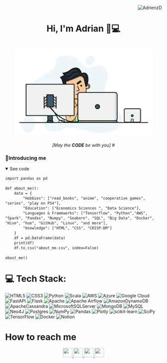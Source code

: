 <p align="right"> <img src="https://komarev.com/ghpvc/?username=adrienzd&label=Profile%20views&color=0e75b6&style=flat" alt="AdrienzD" /> </p>
<h1 align="center">Hi, I'm Adrian 👋💻 </h1>
<p align="center"><br><img src="https://github.com/AdrienzD/AdrienzD/blob/main/programm.gif" width="450"><br><br>
    <em>[May the <b>CODE</b> be with you]</em>
#<h3>🤖Introducing me</h3>
<details open>
 <summary>See code</summary>
    
    import pandas as pd

    def about_me():
        data = {
            "Hobbies": ["read_books", "anime", "cooperative games", "series", "play on PS4"],
            "Education": ["Economics Sciences ", "Data Science"],
            "Languages & Frameworks": ["Tensorflow", "Python","AWS", "Spark", "Pandas", "Numpy", "Seaborn", "SQL", "Big Data", "Docker", "Hive", "hue", "GitHub", "Linux", "and more"],
            "knowledge": ["HTML", "CSS", "CRISP-DM"]
        }
        df = pd.DataFrame(data)
        print(df)
        df.to_csv("about_me.csv", index=False)

    about_me()

</p>

# 💻 Tech Stack:
![HTML5](https://img.shields.io/badge/html5-%23E34F26.svg?style=for-the-badge&logo=html5&logoColor=white) ![CSS3](https://img.shields.io/badge/css3-%231572B6.svg?style=for-the-badge&logo=css3&logoColor=white) ![Python](https://img.shields.io/badge/python-3670A0?style=for-the-badge&logo=python&logoColor=ffdd54) ![Scala](https://img.shields.io/badge/scala-%23DC322F.svg?style=for-the-badge&logo=scala&logoColor=white) ![AWS](https://img.shields.io/badge/AWS-%23FF9900.svg?style=for-the-badge&logo=amazon-aws&logoColor=white) ![Azure](https://img.shields.io/badge/azure-%230072C6.svg?style=for-the-badge&logo=azure-devops&logoColor=white) ![Google Cloud](https://img.shields.io/badge/Google%20Cloud-%234285F4.svg?style=for-the-badge&logo=google-cloud&logoColor=white) ![FastAPI](https://img.shields.io/badge/FastAPI-005571?style=for-the-badge&logo=fastapi) ![Flask](https://img.shields.io/badge/flask-%23000.svg?style=for-the-badge&logo=flask&logoColor=white) ![Apache](https://img.shields.io/badge/apache-%23D42029.svg?style=for-the-badge&logo=apache&logoColor=white) ![Apache Airflow](https://img.shields.io/badge/Apache%20Airflow-017CEE?style=for-the-badge&logo=Apache%20Airflow&logoColor=white) ![AmazonDynamoDB](https://img.shields.io/badge/Amazon%20DynamoDB-4053D6?style=for-the-badge&logo=Amazon%20DynamoDB&logoColor=white) ![ApacheCassandra](https://img.shields.io/badge/cassandra-%231287B1.svg?style=for-the-badge&logo=apache-cassandra&logoColor=white) ![MicrosoftSQLServer](https://img.shields.io/badge/Microsoft%20SQL%20Sever-CC2927?style=for-the-badge&logo=microsoft%20sql%20server&logoColor=white) ![MongoDB](https://img.shields.io/badge/MongoDB-%234ea94b.svg?style=for-the-badge&logo=mongodb&logoColor=white) ![MySQL](https://img.shields.io/badge/mysql-%2300f.svg?style=for-the-badge&logo=mysql&logoColor=white) 	![Neo4J](https://img.shields.io/badge/Neo4j-008CC1?style=for-the-badge&logo=neo4j&logoColor=white) ![Postgres](https://img.shields.io/badge/postgres-%23316192.svg?style=for-the-badge&logo=postgresql&logoColor=white) ![NumPy](https://img.shields.io/badge/numpy-%23013243.svg?style=for-the-badge&logo=numpy&logoColor=white) ![Pandas](https://img.shields.io/badge/pandas-%23150458.svg?style=for-the-badge&logo=pandas&logoColor=white) ![Plotly](https://img.shields.io/badge/Plotly-%233F4F75.svg?style=for-the-badge&logo=plotly&logoColor=white) ![scikit-learn](https://img.shields.io/badge/scikit--learn-%23F7931E.svg?style=for-the-badge&logo=scikit-learn&logoColor=white) ![SciPy](https://img.shields.io/badge/SciPy-%230C55A5.svg?style=for-the-badge&logo=scipy&logoColor=%white) ![TensorFlow](https://img.shields.io/badge/TensorFlow-%23FF6F00.svg?style=for-the-badge&logo=TensorFlow&logoColor=white) ![Docker](https://img.shields.io/badge/docker-%230db7ed.svg?style=for-the-badge&logo=docker&logoColor=white) ![Notion](https://img.shields.io/badge/Notion-%23000000.svg?style=for-the-badge&logo=notion&logoColor=white)

# How to reach me 

<p align="center">
  <a href="https://www.linkedin.com/in/adrian-gueri/" target="_blank">
    <img src="https://www.vectorlogo.zone/logos/linkedin/linkedin-icon.svg" height="30" width="30">
  </a>
  <a href="mailto:adrianguerra.ri@gmail.com?subject=Hello%20Adrian,%20From%20Github">
    <img src="https://www.vectorlogo.zone/logos/gmail/gmail-icon.svg" height="30" width="30">
  <a href="https://www.instagram.com/adrienzd/" target="_blank">
    <img  src="https://www.vectorlogo.zone/logos/instagram/instagram-icon.svg" height="30" width="30">
  </a>
  <a href="https://web.facebook.com/adrien.gueri/" target="_blank">
  <img src="https://www.vectorlogo.zone/logos/facebook/facebook-icon.svg" height="30" width="30">
  </a>
<p>
